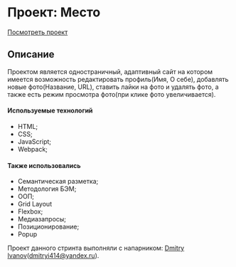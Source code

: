 # Проект: Место

[Посмотреть проект](https://lru-rose.github.io/mesto-project/)

## Описание
Проектом является одностраничный, адаптивный сайт на котором имеется возможность редактировать профиль(Имя, О себе), добавлять новые фото(Название, URL), ставить лайки на фото и удалять фото, а также есть режим просмотра фото(при клике фото увеличивается).

#### Используемые технологий
  * HTML;
  * CSS;
  * JavaScript;
  * Webpack;

#### Также использовались
  * Семантическая разметка;
  * Методология БЭМ;
  * ООП;
  * Grid Layout
  * Flexbox;
  * Медиазапросы;
  * Позиционирование;
  * Popup


Проект данного стринта выполняли с напарником: [Dmitry Ivanov][Dmitry Ivanov](dmitryi414@yandex.ru).

[Dmitry Ivanov]: https://github.com/Ivanov-DM
